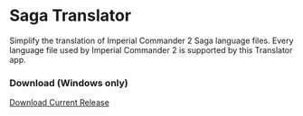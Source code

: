 # Saga Translator
Simplify the translation of Imperial Commander 2 Saga language files. Every language file used by Imperial Commander 2 is supported by this Translator app.

### Download (Windows only)
[Download Current Release](https://github.com/GlowPuff/SagaTranslatorModern/releases)

